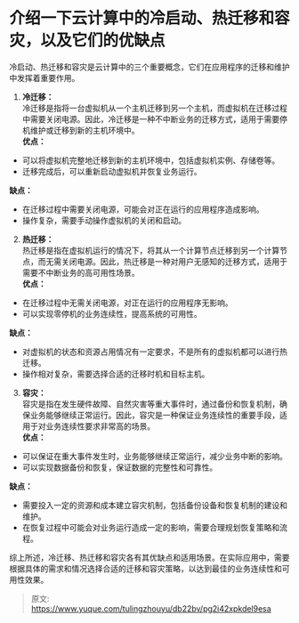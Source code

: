 # 介绍一下云计算中的冷启动、热迁移和容灾，以及它们的优缺点

冷启动、热迁移和容灾是云计算中的三个重要概念，它们在应用程序的迁移和维护中发挥着重要作用。

1. **冷迁移：**  
冷迁移是指将一台虚拟机从一个主机迁移到另一个主机，而虚拟机在迁移过程中需要关闭电源。因此，冷迁移是一种不中断业务的迁移方式，适用于需要停机维护或迁移到新的主机环境中。  
**优点：**
+ 可以将虚拟机完整地迁移到新的主机环境中，包括虚拟机实例、存储卷等。
+ 迁移完成后，可以重新启动虚拟机并恢复业务运行。

**缺点：**

+ 在迁移过程中需要关闭电源，可能会对正在运行的应用程序造成影响。
+ 操作复杂，需要手动操作虚拟机的关闭和启动。
2. **热迁移：**  
热迁移是指在虚拟机运行的情况下，将其从一个计算节点迁移到另一个计算节点，而无需关闭电源。因此，热迁移是一种对用户无感知的迁移方式，适用于需要不中断业务的高可用性场景。  
**优点：**
+ 在迁移过程中无需关闭电源，对正在运行的应用程序无影响。
+ 可以实现零停机的业务连续性，提高系统的可用性。

**缺点：**

+ 对虚拟机的状态和资源占用情况有一定要求，不是所有的虚拟机都可以进行热迁移。
+ 操作相对复杂，需要选择合适的迁移时机和目标主机。



3. **容灾：**  
容灾是指在发生硬件故障、自然灾害等重大事件时，通过备份和恢复机制，确保业务能够继续正常运行。因此，容灾是一种保证业务连续性的重要手段，适用于对业务连续性要求非常高的场景。  
**优点：**
+ 可以保证在重大事件发生时，业务能够继续正常运行，减少业务中断的影响。
+ 可以实现数据备份和恢复，保证数据的完整性和可靠性。

**缺点：**

+ 需要投入一定的资源和成本建立容灾机制，包括备份设备和恢复机制的建设和维护。
+ 在恢复过程中可能会对业务运行造成一定的影响，需要合理规划恢复策略和流程。

综上所述，冷迁移、热迁移和容灾各有其优缺点和适用场景。在实际应用中，需要根据具体的需求和情况选择合适的迁移和容灾策略，以达到最佳的业务连续性和可用性效果。



> 原文: <https://www.yuque.com/tulingzhouyu/db22bv/pg2i42xpkdel9esa>